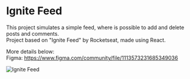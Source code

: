 # Ignite Feed

This project simulates a simple feed, where is possible to add and delete posts and comments.<br>
Project based on "Ignite Feed" by Rocketseat, made using React. 


More details below:<br>
Figma: https://www.figma.com/community/file/1113573231685349036<br>

![Ignite Feed](https://i.imgur.com/0ZwNqbN.png)